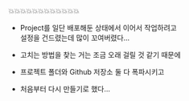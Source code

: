 💥💥💥💥💥💥💥💥💥💥💥💥

- Project를 일단 배포해둔 상태에서 이어서 작업하려고 <br/>
설정을 건드렸는데 많이 꼬여버렸다...

- 고치는 방법을 찾는 거는 조금 오래 걸릴 것 같기 때문에
- 프로젝트 폴더와 Github 저장소 둘 다 폭파시키고
- 처음부터 다시 만들기로 했다...
  
